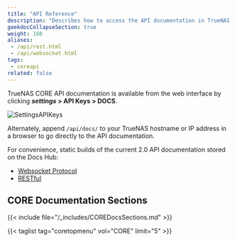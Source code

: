```yaml
---
title: "API Reference"
description: "Describes how to access the API documentation in TrueNAS CORE."
geekdocCollapseSection: true
weight: 160
aliases:
 - /api/rest.html
 - /api/websocket.html
tags:
 - coreapi
related: false
---
```


TrueNAS CORE API documentation is available from the web interface by clicking **<i class="material-icons" aria-hidden="true" title="Settings">settings</i>&nbsp;> API Keys > DOCS**.

![SettingsAPIKeys](/images/CORE/Settings/SettingsAPIKeysDocsButton.png "API Docs location")

Alternately, append `/api/docs/` to your TrueNAS hostname or IP address in a browser to go directly to the API documentation.

For convenience, static builds of the current 2.0 API documentation stored on the Docs Hub:
* [Websocket Protocol](/api/core_websocket_api.html)
* [RESTful](/api/core_rest_api.html)

## CORE Documentation Sections

{{< include file="/_includes/COREDocsSections.md" >}}

{{< taglist tag="coretopmenu" vol="CORE" limit="5" >}}
